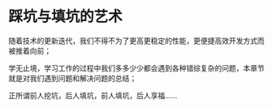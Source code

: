 踩坑与填坑的艺术
===

随着技术的更新迭代，我们不得不为了更高更稳定的性能，更便捷高效开发方式而被推着向前；

学无止境，学习工作的过程中我们多多少少都会遇到各种错综复杂的问题，本章节就是对我们遇到问题和解决问题的总结；

正所谓前人挖坑，后人填坑，前人填坑，后人享福……